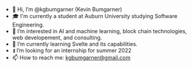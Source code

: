 - 👋 Hi, I’m @kgbumgarner (Kevin Bumgarner)
- 🎓 I'm currently a student at Auburn University studying Software Engineering.
- 👀 I’m interested in AI and machine learning, block chain technologies, web developement, and consulting.
- 🌱 I’m currently learning Svelte and its capabilities.
- ⏫ I’m looking for an internship for summer 2022
- 📫 How to reach me: kgbumgarner@gmail.com

<!---
kgbumgarner/kgbumgarner is a ✨ special ✨ repository because its `README.md` (this file) appears on your GitHub profile.
You can click the Preview link to take a look at your changes.
--->
